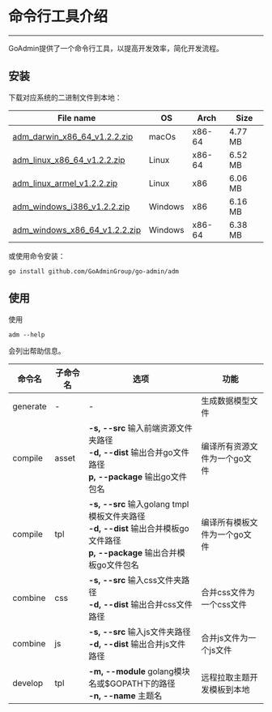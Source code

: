 # 命令行工具介绍
---

GoAdmin提供了一个命令行工具，以提高开发效率，简化开发流程。

## 安装


下载对应系统的二进制文件到本地：

|  File name   | OS  | Arch  | Size  |
|  ----  | ----  | ----  |----  |
| [adm_darwin_x86_64_v1.2.2.zip](http://file.go-admin.cn/go_admin/cli/v1_2_2/adm_darwin_x86_64_v1.2.2.zip)  | macOs | x86-64 | 4.77 MB
| [adm_linux_x86_64_v1.2.2.zip](http://file.go-admin.cn/go_admin/cli/v1_2_2/adm_linux_x86_64_v1.2.2.zip)  | Linux | x86-64   | 6.52 MB
| [adm_linux_armel_v1.2.2.zip](http://file.go-admin.cn/go_admin/cli/v1_2_2/adm_linux_armel_v1.2.2.zip)  | Linux | x86   | 6.06 MB
| [adm_windows_i386_v1.2.2.zip](http://file.go-admin.cn/go_admin/cli/v1_2_2/adm_windows_i386_v1.2.2.zip)  | Windows | x86  |6.16 MB
| [adm_windows_x86_64_v1.2.2.zip](http://file.go-admin.cn/go_admin/cli/v1_2_2/adm_windows_x86_64_v1.2.2.zip)  | Windows | x86-64   |6.38 MB


或使用命令安装：

```
go install github.com/GoAdminGroup/go-admin/adm
```

## 使用

使用

```
adm --help
```

会列出帮助信息。

|  命令名  |  子命令名   | 选项  | 功能  | 
|  ---- | ---- | ----  | ----  |
| generate  |  - | - | 生成数据模型文件
| compile  | asset| **-s, --src** 输入前端资源文件夹路径<br>**-d, --dist** 输出合并go文件路径<br>**p, --package** 输出go文件包名 | 编译所有资源文件为一个go文件
| compile  | tpl | **-s, --src** 输入golang tmpl模板文件夹路径<br>**-d, --dist** 输出合并模板go文件路径<br>**p, --package** 输出合并模板go文件包名 | 编译所有模板文件为一个go文件
| combine  | css| **-s, --src** 输入css文件夹路径<br>**-d, --dist** 输出合并css文件路径 | 合并css文件为一个css文件
| combine  | js | **-s, --src** 输入js文件夹路径<br>**-d, --dist** 输出合并js文件路径 | 合并js文件为一个js文件
| develop  | tpl | **-m, --module** golang模块名或$GOPATH下的路径<br>**-n, --name** 主题名 | 远程拉取主题开发模板到本地
